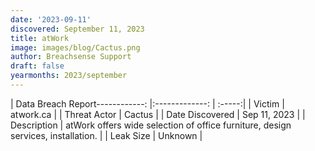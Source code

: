 ```yaml
---
date: '2023-09-11'
discovered: September 11, 2023
title: atWork
image: images/blog/Cactus.png
author: Breachsense Support
draft: false
yearmonths: 2023/september
---
```


| Data Breach Report------------:     |:-------------:    | :-----:|
| Victim      | atwork.ca      | 
| Threat Actor      | Cactus      | 
| Date Discovered      | Sep 11, 2023      | 
| Description      | atWork offers wide selection of office furniture, design services, installation.      | 
| Leak Size      | Unknown      | 

